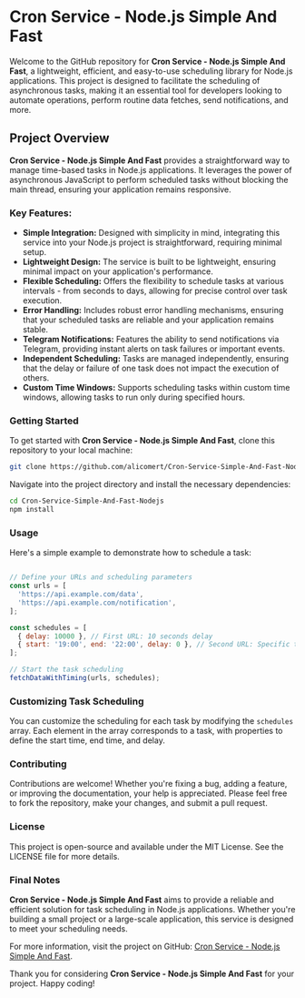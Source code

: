 # Cron Service - Node.js Simple And Fast

Welcome to the GitHub repository for **Cron Service - Node.js Simple And Fast**, a lightweight, efficient, and easy-to-use scheduling library for Node.js applications. This project is designed to facilitate the scheduling of asynchronous tasks, making it an essential tool for developers looking to automate operations, perform routine data fetches, send notifications, and more.

## Project Overview

**Cron Service - Node.js Simple And Fast** provides a straightforward way to manage time-based tasks in Node.js applications. It leverages the power of asynchronous JavaScript to perform scheduled tasks without blocking the main thread, ensuring your application remains responsive.

### Key Features:

- **Simple Integration:** Designed with simplicity in mind, integrating this service into your Node.js project is straightforward, requiring minimal setup.
- **Lightweight Design:** The service is built to be lightweight, ensuring minimal impact on your application's performance.
- **Flexible Scheduling:** Offers the flexibility to schedule tasks at various intervals - from seconds to days, allowing for precise control over task execution.
- **Error Handling:** Includes robust error handling mechanisms, ensuring that your scheduled tasks are reliable and your application remains stable.
- **Telegram Notifications:** Features the ability to send notifications via Telegram, providing instant alerts on task failures or important events.
- **Independent Scheduling:** Tasks are managed independently, ensuring that the delay or failure of one task does not impact the execution of others.
- **Custom Time Windows:** Supports scheduling tasks within custom time windows, allowing tasks to run only during specified hours.

### Getting Started

To get started with **Cron Service - Node.js Simple And Fast**, clone this repository to your local machine:

```bash
git clone https://github.com/alicomert/Cron-Service-Simple-And-Fast-Nodejs.git
```

Navigate into the project directory and install the necessary dependencies:

```bash
cd Cron-Service-Simple-And-Fast-Nodejs
npm install
```

### Usage

Here's a simple example to demonstrate how to schedule a task:

```javascript

// Define your URLs and scheduling parameters
const urls = [
  'https://api.example.com/data',
  'https://api.example.com/notification',
];

const schedules = [
  { delay: 10000 }, // First URL: 10 seconds delay
  { start: '19:00', end: '22:00', delay: 0 }, // Second URL: Specific time window
];

// Start the task scheduling
fetchDataWithTiming(urls, schedules);
```

### Customizing Task Scheduling

You can customize the scheduling for each task by modifying the `schedules` array. Each element in the array corresponds to a task, with properties to define the start time, end time, and delay.

### Contributing

Contributions are welcome! Whether you're fixing a bug, adding a feature, or improving the documentation, your help is appreciated. Please feel free to fork the repository, make your changes, and submit a pull request.

### License

This project is open-source and available under the MIT License. See the LICENSE file for more details.

### Final Notes

**Cron Service - Node.js Simple And Fast** aims to provide a reliable and efficient solution for task scheduling in Node.js applications. Whether you're building a small project or a large-scale application, this service is designed to meet your scheduling needs.

For more information, visit the project on GitHub: [Cron Service - Node.js Simple And Fast](https://github.com/alicomert/Cron-Service-Simple-And-Fast-Nodejs).

Thank you for considering **Cron Service - Node.js Simple And Fast** for your project. Happy coding!
